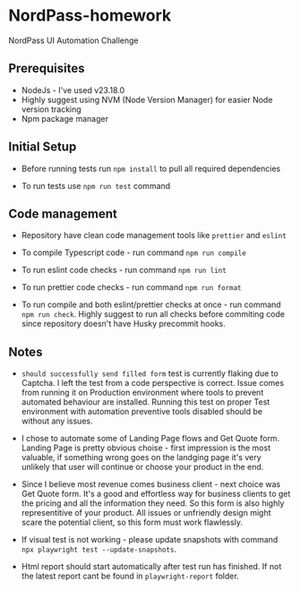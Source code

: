 # NordPass-homework

NordPass UI Automation Challenge

## Prerequisites

* NodeJs - I've used v23.18.0
* Highly suggest using NVM (Node Version Manager) for easier Node version tracking
* Npm package manager

## Initial Setup

* Before running tests run `npm install` to pull all required dependencies

* To run tests use `npm run test` command

## Code management

* Repository have clean code management tools like `prettier` and `eslint`

* To compile Typescript code - run command `npm run compile`

* To run eslint code checks - run command `npm run lint`

* To run prettier code checks - run command `npm run format`

* To run compile and both eslint/prettier checks at once - run command `npm run check`.
Highly suggest to run all checks before commiting code since repository doesn't have Husky precommit hooks.

## Notes

* `should successfully send filled form` test is currently flaking due to Captcha. I left the test from a code perspective is correct. Issue comes from running it on Production environment where tools to prevent automated behaviour are installed. Running this test on proper Test environment with automation preventive tools disabled should be without any issues.

* I chose to automate some of Landing Page flows and Get Quote form. Landing Page is pretty obvious choise - first impression is the most valuable, if something wrong goes on the landging page it's very unlikely that user will continue or choose your product in the end. 

* Since I believe most revenue comes business client - next choice was Get Quote form. It's a good and effortless way for business clients to get the pricing and all the information they need. So this form is also highly representitive of your product. All issues or unfriendly design might scare the potential client, so this form must work flawlessly.

* If visual test is not working - please update snapshots with command `npx playwright test --update-snapshots`.

* Html report should start automatically after test run has finished. If not the latest report cant be found in `playwright-report` folder.